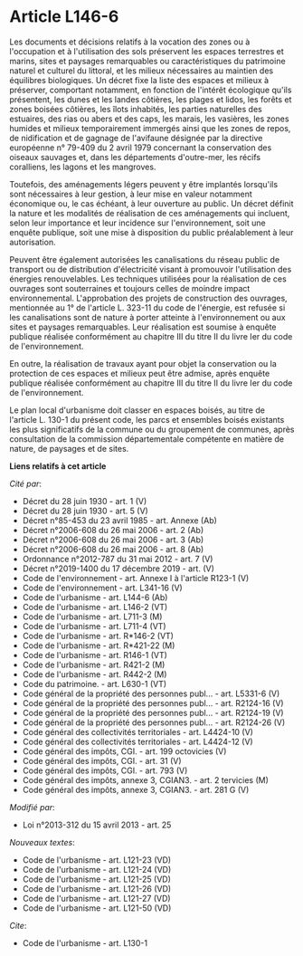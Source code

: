 # Article L146-6

Les documents et décisions relatifs à la vocation des zones ou à l'occupation et à l'utilisation des sols préservent les
espaces terrestres et marins, sites et paysages remarquables ou caractéristiques du patrimoine naturel et culturel du
littoral, et les milieux nécessaires au maintien des équilibres biologiques. Un décret fixe la liste des espaces et milieux à
préserver, comportant notamment, en fonction de l'intérêt écologique qu'ils présentent, les dunes et les landes côtières, les
plages et lidos, les forêts et zones boisées côtières, les îlots inhabités, les parties naturelles des estuaires, des rias ou
abers et des caps, les marais, les vasières, les zones humides et milieux temporairement immergés ainsi que les zones de
repos, de nidification et de gagnage de l'avifaune désignée par la directive européenne n° 79-409 du 2 avril 1979 concernant
la conservation des oiseaux sauvages et, dans les départements d'outre-mer, les récifs coralliens, les lagons et les
mangroves. 

Toutefois, des aménagements légers peuvent y être implantés lorsqu'ils sont nécessaires à leur gestion, à leur mise en valeur
notamment économique ou, le cas échéant, à leur ouverture au public. Un décret définit la nature et les modalités de
réalisation de ces aménagements qui incluent, selon leur importance et leur incidence sur l'environnement, soit une enquête
publique, soit une mise à disposition du public préalablement à leur autorisation. 

Peuvent être également autorisées les canalisations du réseau public de transport ou de distribution d'électricité visant à
promouvoir l'utilisation des énergies renouvelables. Les techniques utilisées pour la réalisation de ces ouvrages sont
souterraines et toujours celles de moindre impact environnemental. L'approbation des projets de construction des ouvrages,
mentionnée au 1° de l'article L. 323-11 du code de l'énergie, est refusée si les canalisations sont de nature à porter
atteinte à l'environnement ou aux sites et paysages remarquables. Leur réalisation est soumise à enquête publique réalisée
conformément au chapitre III du titre II du livre Ier du code de l'environnement. 

En outre, la réalisation de travaux ayant pour objet la conservation ou la protection de ces espaces et milieux peut être
admise, après enquête publique réalisée conformément au chapitre III du titre II du livre Ier du code de l'environnement. 

Le plan local d'urbanisme doit classer en espaces boisés, au titre de l'article L. 130-1 du présent code, les parcs et
ensembles boisés existants les plus significatifs de la commune ou du groupement de communes, après consultation de la
commission départementale compétente en matière de nature, de paysages et de sites.

**Liens relatifs à cet article**

_Cité par_:

  - Décret du 28 juin 1930 - art. 1 (V)
  - Décret du 28 juin 1930 - art. 5 (V)
  - Décret n°85-453 du 23 avril 1985 - art. Annexe (Ab)
  - Décret n°2006-608 du 26 mai 2006 - art. 2 (Ab)
  - Décret n°2006-608 du 26 mai 2006 - art. 3 (Ab)
  - Décret n°2006-608 du 26 mai 2006 - art. 8 (Ab)
  - Ordonnance n°2012-787 du 31 mai 2012 - art. 7 (V)
  - Décret n°2019-1400 du 17 décembre 2019 - art. (V)
  - Code de l'environnement - art. Annexe I à l'article R123-1 (V)
  - Code de l'environnement - art. L341-16 (V)
  - Code de l'urbanisme - art. L144-6 (Ab)
  - Code de l'urbanisme - art. L146-2 (VT)
  - Code de l'urbanisme - art. L711-3 (M)
  - Code de l'urbanisme - art. L711-4 (VT)
  - Code de l'urbanisme - art. R*146-2 (VT)
  - Code de l'urbanisme - art. R*421-22 (M)
  - Code de l'urbanisme - art. R146-1 (VT)
  - Code de l'urbanisme - art. R421-2 (M)
  - Code de l'urbanisme - art. R442-2 (M)
  - Code du patrimoine. - art. L630-1 (VT)
  - Code général de la propriété des personnes publ... - art. L5331-6 (V)
  - Code général de la propriété des personnes publ... - art. R2124-16 (V)
  - Code général de la propriété des personnes publ... - art. R2124-19 (V)
  - Code général de la propriété des personnes publ... - art. R2124-26 (V)
  - Code général des collectivités territoriales - art. L4424-10 (V)
  - Code général des collectivités territoriales - art. L4424-12 (V)
  - Code général des impôts, CGI. - art. 199 octovicies (V)
  - Code général des impôts, CGI. - art. 31 (V)
  - Code général des impôts, CGI. - art. 793 (V)
  - Code général des impôts, annexe 3, CGIAN3. - art. 2 tervicies (M)
  - Code général des impôts, annexe 3, CGIAN3. - art. 281 G (V)

_Modifié par_:

  - Loi n°2013-312 du 15 avril 2013 - art. 25

_Nouveaux textes_:

  - Code de l'urbanisme - art. L121-23 (VD)
  - Code de l'urbanisme - art. L121-24 (VD)
  - Code de l'urbanisme - art. L121-25 (VD)
  - Code de l'urbanisme - art. L121-26 (VD)
  - Code de l'urbanisme - art. L121-27 (VD)
  - Code de l'urbanisme - art. L121-50 (VD)

_Cite_:

  - Code de l'urbanisme - art. L130-1
